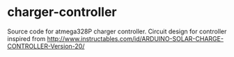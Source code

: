 # charger-controller
Source code for atmega328P charger controller. Circuit design for controller inspired from http://www.instructables.com/id/ARDUINO-SOLAR-CHARGE-CONTROLLER-Version-20/
